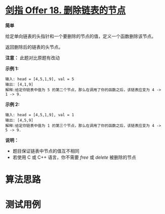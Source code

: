 # [剑指 Offer 18. 删除链表的节点][cnTitle]

**简单**

给定单向链表的头指针和一个要删除的节点的值，定义一个函数删除该节点。

返回删除后的链表的头节点。

**注意：** 此题对比原题有改动

**示例 1:** 

```
输入: head = [4,5,1,9], val = 5
输出: [4,1,9]
解释:给定你链表中值为 5 的第二个节点，那么在调用了你的函数之后，该链表应变为 4 -> 1 -> 9.

```

**示例 2:** 

```
输入: head = [4,5,1,9], val = 1
输出: [4,5,9]
解释:给定你链表中值为 1 的第三个节点，那么在调用了你的函数之后，该链表应变为 4 -> 5 -> 9.

```



**说明：** 

- 题目保证链表中节点的值互不相同 
- 若使用 C 或 C++ 语言，你不需要  *free*  或  *delete*  被删除的节点




# 算法思路

# 测试用例
```
```

[cnTitle]: https://leetcode-cn.com/problems/shan-chu-lian-biao-de-jie-dian-lcof/
